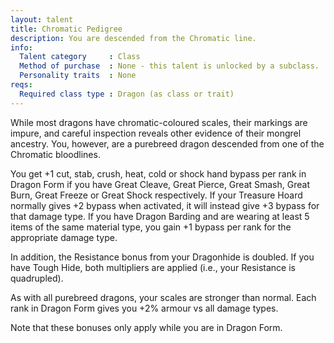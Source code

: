 ```yaml
---
layout: talent
title: Chromatic Pedigree
description: You are descended from the Chromatic line.
info:
  Talent category     : Class
  Method of purchase  : None - this talent is unlocked by a subclass.
  Personality traits  : None
reqs:
  Required class type : Dragon (as class or trait)
---
```


While most dragons have chromatic-coloured scales, their markings are impure,
and careful inspection reveals other evidence of their mongrel ancestry.  You,
however, are a purebreed dragon descended from one of the Chromatic bloodlines.

You get +1 cut, stab, crush, heat, cold or shock hand bypass per rank in Dragon
Form if you have Great Cleave, Great Pierce, Great Smash, Great Burn, Great
Freeze or Great Shock respectively.  If your Treasure Hoard normally gives +2
bypass when activated, it will instead give +3 bypass for that damage type.  If
you have Dragon Barding and are wearing at least 5 items of the same material
type, you gain +1 bypass per rank for the appropriate damage type.

In addition, the Resistance bonus from your Dragonhide is doubled.  If you have
Tough Hide, both multipliers are applied (i.e., your Resistance is quadrupled).

As with all purebreed dragons, your scales are stronger than normal.  Each rank
in Dragon Form gives you +2% armour vs all damage types.

Note that these bonuses only apply while you are in Dragon Form.
